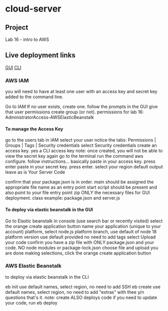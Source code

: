 # cloud-server

## Project

Lab 16 - intro to AWS

## Live deployment links

[GUI](http://cloudserver-env.eba-2p3krtgt.us-east-2.elasticbeanstalk.com/)
[CLI](http://cloud-server-dev.us-east-2.elasticbeanstalk.com/)

### AWS IAM

you will need to have at least one user with an access key and secret key added to the command line.

Go to IAM
If no user exists, create one. follow the prompts in the GUI
give that user permissions create group (or not).
permissions for lab 16: AdministratorAccess-AWSElasticBeanstalk

#### To manage the Access Key

go to the users tab in IAM
select your user
notice the tabs: Permissions | Groups | Tags | Security credentials
select Security credentials
create an access key. yes a CLI access key
note: once created, you will not be able to view the secret key again
go to the terminal
run the command aws configure. follow instructions... basically
paste in your access key. press enter
paste in your secret key. press enter.
select your region
default output leave as is
Your Server Code

confirm that your package.json is in order.
main should be assigned the appropriate file name as an entry point
start script should be present and also point to your file entry point
zip ONLY the necessary files for GUI deployment. class example: package.json and server.js

#### To deploy via elastic beanstalk in the GUI

Go to Elastic beanstalk in console (use search bar or recently visited)
select the orange create application button
name your application (unique to your account)
platform, select node.js
platform branch, use default of node 18
platform version use default provided
no need to add tags
select Upload your code
confirm you have a zip file with ONLY package.json and your code.
NO node modules or package-lock.json
choose file and upload
you are done making selections, click the orange create application button

### AWS Elastic Beanstalk

to deploy via elastic beanstalk in the CLI

eb init
use default names, select region, no need to add SSH
eb create
use default names, select region, no need to add "extras" with thee y/n questions
that's it. note: create ALSO deploys code
if you need to update your code, run eb deploy
